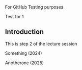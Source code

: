 

For GitHub Testing purposes

Test for 1


## Introduction

This is step 2 of the lecture session


Something (2024) 


Anotherone (2025)
